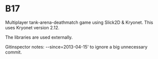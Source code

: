 B17
===

Multiplayer tank-arena-deathmatch game using Slick2D & Kryonet.
This uses Kryonet version 2.12.

The libraries are used externally.

Gitinspector notes: 
--since=2013-04-15' to ignore a big unnecessary commit.